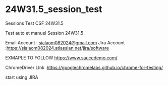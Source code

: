 # 24W31.5_session_test
Sessions Test CSF 24W31.5

Test auto et manuel Session 24W31.5

Email Account : sialaom082024@gmail.com Jira Account :https://sialaom082024.atlassian.net/jira/software

EXMAPLE TO FOLLOW https://www.saucedemo.com/

ChromeDriver LInk :https://googlechromelabs.github.io/chrome-for-testing/

start using JIRA
